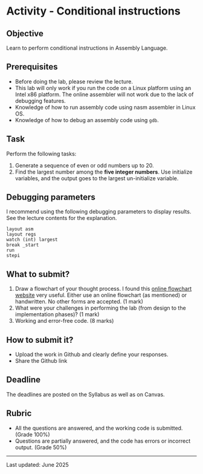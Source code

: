 

# Activity - Conditional instructions

## Objective

Learn to perform conditional instructions in Assembly Language.

## Prerequisites

- Before doing the lab, please review the lecture.
- This lab will only work if you run the code on a Linux platform using an Intel x86 platform. The online assembler will not work due to the lack of debugging features.
- Knowledge of how to run assembly code using nasm assembler in Linux OS.
- Knowledge of how to debug an assembly code using `gdb`.

## Task

Perform the following tasks:

1. Generate a sequence of even or odd numbers up to 20. 
2. Find the largest number among the **five integer numbers**. Use initialize variables, and the output goes to the largest un-initialize variable. 

## Debugging parameters

I recommend using the following debugging parameters to display results. See the lecture contents for the explanation.

```
layout asm
layout regs
watch (int) largest
break _start
run
stepi
```

## What to submit?

1. Draw a flowchart of your thought process. I found this [online flowchart website](http://www.draw.io/) very useful. Either use an online flowchart (as mentioned) or handwritten. No other forms are accepted. (1 mark)
2. What were your challenges in performing the lab (from design to the implementation phases)? (1 mark)
3. Working and error-free code. (8 marks)

## How to submit it?

- Upload the work in Github and clearly define your responses.
- Share the Github link

## Deadline

The deadlines are posted on the Syllabus as well as on Canvas.

## Rubric

- All the questions are answered, and the working code is submitted. (Grade 100%)
- Questions are partially answered, and the code has errors or incorrect output. (Grade 50%)

------

Last updated: June 2025
